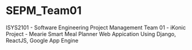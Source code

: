 # SEPM_Team01
ISYS2101 - Software Engineering Project Management 
Team 01 - iKonic 
Project - Mearie
Smart Meal Planner Web Appication
Using Django, ReactJS, Google App Engine
